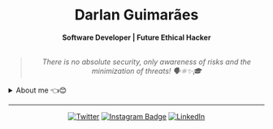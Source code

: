 

    
<h1 align="center"> Darlan Guimarães </h1>

    
<div align="center">
<b> Software Developer | Future Ethical Hacker </b>
<br>
<br>

<blockquote>
    <p><i>
                            There is no absolute security, only awareness of risks and the minimization of threats!  🗣️⚛✨🎓
    </i></p>
</blockquote>
</div>

<details closed>
<summary>About me 👈😊</summary>

---

Hey there!! I am Darlan, aka [**@darlangui**](https://twitter.com/darlan__gui)  :wave:😊

Since childhood, I've always been fascinated by the world of technology and its ability to transform the world. Over the years, I've developed strong skills in programming and cybersecurity, which have allowed me to explore the world of **ethical hacking**.

I have knowledge of Cybersecurity, Systems Development, Front-end web programming, and Back-end web programming. My main knowledge in technologies are **PHP**, **Java**, **Python**, **JavaScript**, **Dart**, **C/C++**, **C#**. I am also comfortable using **Laravel**, **Angular**, **Django**, **Flutter**, and **AWS Service**.

Furthermore, I am always in constant learning in the cybersecurity field, exploring topics such as cryptography, authentication, authorization, and security vulnerabilities. I believe that cybersecurity is a crucial aspect of technology, and I am always looking for ways to improve my skills in this area.

| ![](https://github-readme-streak-stats.herokuapp.com/?user=darlangui&hide_border=true&date_format=M%20j%5B%2C%20Y%5D&background=2D3742&stroke=2D3742&ring=6bbbca&fire=6bbbca&currStreakNum=fff&sideNums=6bbbca&currStreakLabel=6bbbca&sideLabels=fff&dates=fff) | ![](http://github-profile-summary-cards.vercel.app/api/cards/repos-per-language?username=darlangui&hide=Html&theme=nord_dark) | ![](http://github-profile-summary-cards.vercel.app/api/cards/most-commit-language?username=darlangui&theme=nord_dark) |
| :-: | :-: | :-: |

**Thank you for visiting my GitHub profile**. I'm looking forward to sharing my work with you and contributing to a safer and protected digital world.
    
</details>

---

<div align="center">

[![Twitter](https://img.shields.io/badge/Twitter-%231DA1F2.svg?style=for-the-badge&logo=Twitter&logoColor=white)](https://twitter.com/darlan__gui)
[![Instagram Badge](https://img.shields.io/badge/Instagram-E4405F?style=for-the-badge&logo=instagram&logoColor=white)](https://www.instagram.com/darlangui/)
[![LinkedIn](https://img.shields.io/badge/linkedin-%230077B5.svg?style=for-the-badge&logo=linkedin&logoColor=white)](https://www.linkedin.com/in/darlan-gui/)
    
</div>
